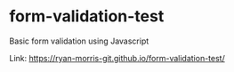 # form-validation-test
Basic form validation using Javascript

Link: https://ryan-morris-git.github.io/form-validation-test/
